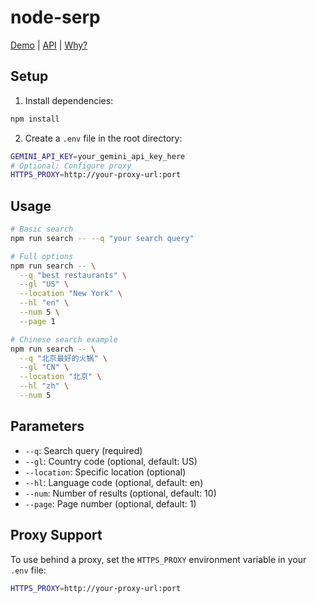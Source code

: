 # node-serp
[Demo](https://jina.ai/llm-serp-demo) | [API](https://jina.ai/api-dashboard/llm-serp) | [Why?](https://jina.ai/news/llm-as-serp-search-engine-result-pages-from-large-language-models/#where-llm-as-serp-can-be-useful)

## Setup

1. Install dependencies:
```bash
npm install
```

2. Create a `.env` file in the root directory:
```bash
GEMINI_API_KEY=your_gemini_api_key_here
# Optional: Configure proxy
HTTPS_PROXY=http://your-proxy-url:port
```

## Usage

```bash
# Basic search
npm run search -- --q "your search query"

# Full options
npm run search -- \
  --q "best restaurants" \
  --gl "US" \
  --location "New York" \
  --hl "en" \
  --num 5 \
  --page 1

# Chinese search example
npm run search -- \
  --q "北京最好的火锅" \
  --gl "CN" \
  --location "北京" \
  --hl "zh" \
  --num 5
```

## Parameters

- `--q`: Search query (required)
- `--gl`: Country code (optional, default: US)
- `--location`: Specific location (optional)
- `--hl`: Language code (optional, default: en)
- `--num`: Number of results (optional, default: 10)
- `--page`: Page number (optional, default: 1)

## Proxy Support

To use behind a proxy, set the `HTTPS_PROXY` environment variable in your `.env` file:
```bash
HTTPS_PROXY=http://your-proxy-url:port
```

